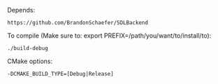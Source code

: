 Depends:

    https://github.com/BrandonSchaefer/SDLBackend

To compile (Make sure to: export PREFIX=/path/you/want/to/install/to):

    ./build-debug

CMake options:

    -DCMAKE_BUILD_TYPE=[Debug|Release]

